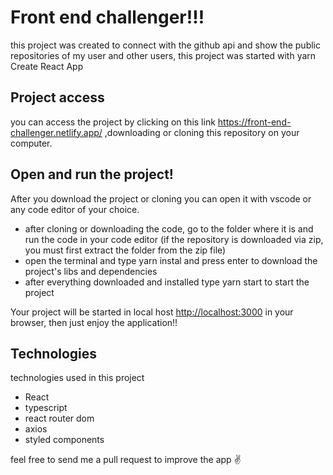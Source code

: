 <h1> Front end challenger!!! </h1>

this project was created to connect with the github api and show the public repositories of my user and other users,
this project was started with yarn Create React App

## Project access

you can access the project by clicking on this link https://front-end-challenger.netlify.app/ ,downloading or cloning this repository on your computer.

## Open and run the project!

After you download the project or cloning you can open it with vscode or any code editor of your choice.
- after cloning or downloading the code, go to the folder where it is and run the code in your code editor
(if the repository is downloaded via zip, you must first extract the folder from the zip file)
- open the terminal and type yarn instal and press enter to download the project's libs and dependencies
- after everything downloaded and installed type yarn start to start the project

Your project will be started in local host [http://localhost:3000](http://localhost:3000) in your browser, then just enjoy the application!!

## Technologies

technologies used in this project

- React
- typescript
- react router dom
- axios
- styled components

feel free to send me a pull request to improve the app ✌
